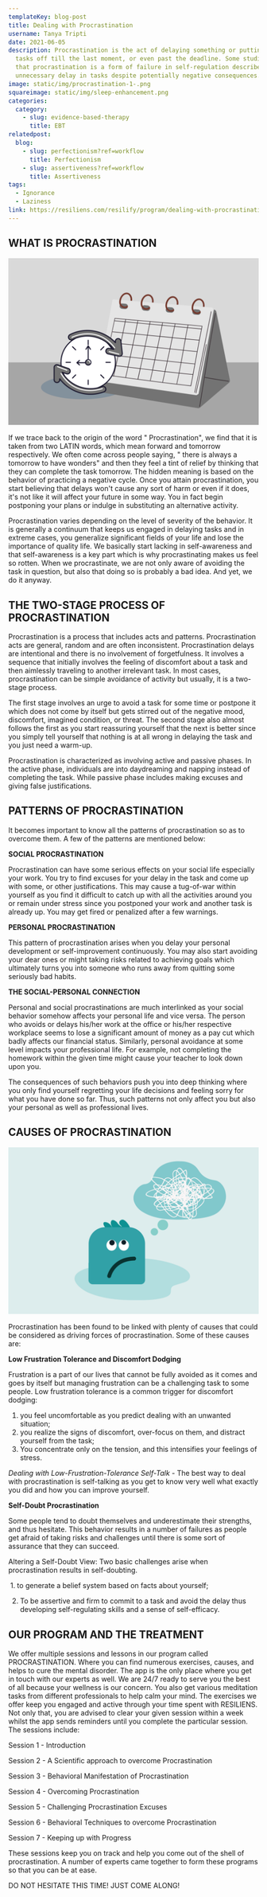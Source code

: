 ```yaml
---
templateKey: blog-post
title: Dealing with Procrastination
username: Tanya Tripti
date: 2021-06-05
description: Procrastination is the act of delaying something or putting the
  tasks off till the last moment, or even past the deadline. Some studies show
  that procrastination is a form of failure in self-regulation described by
  unnecessary delay in tasks despite potentially negative consequences.
image: static/img/procrastination-1-.png
squareimage: static/img/sleep-enhancement.png
categories:
  category:
    - slug: evidence-based-therapy
      title: EBT
relatedpost:
  blog:
    - slug: perfectionism?ref=workflow
      title: Perfectionism
    - slug: assertiveness?ref=workflow
      title: Assertiveness
tags:
  - Ignorance
  - Laziness
link: https://resiliens.com/resilify/program/dealing-with-procrastination
---
```

<!--StartFragment-->

## **WHAT IS PROCRASTINATION**

![](static/img/activity-scheduling.png "Delay")

If we trace back to the origin of the word " Procrastination", we find that it is taken from two LATIN words, which mean forward and tomorrow respectively. We often come across people saying, " there is always a tomorrow to have wonders" and then they feel a tint of relief by thinking that they can complete the task tomorrow. The hidden meaning is based on the behavior of practicing a negative cycle. Once you attain procrastination, you start believing that delays won't cause any sort of harm or even if it does, it's not like it will affect your future in some way. You in fact begin postponing your plans or indulge in substituting an alternative activity.

Procrastination varies depending on the level of severity of the behavior. It is generally a continuum that keeps us engaged in delaying tasks and in extreme cases, you generalize significant fields of your life and lose the importance of quality life. We basically start lacking in self-awareness and that self-awareness is a key part which is why procrastinating makes us feel so rotten. When we procrastinate, we are not only aware of avoiding the task in question, but also that doing so is probably a bad idea. And yet, we do it anyway.

## **THE TWO-STAGE PROCESS OF PROCRASTINATION**

Procrastination is a process that includes acts and patterns. Procrastination acts are general, random and are often inconsistent. Procrastination delays are intentional and there is no involvement of forgetfulness. It involves a sequence that initially involves the feeling of discomfort about a task and then aimlessly traveling to another irrelevant task. In most cases, procrastination can be simple avoidance of activity but usually, it is a two-stage process.

The first stage involves an urge to avoid a task for some time or postpone it which does not come by itself but gets stirred out of the negative mood, discomfort, imagined condition, or threat. The second stage also almost follows the first as you start reassuring yourself that the next is better since you simply tell yourself that nothing is at all wrong in delaying the task and you just need a warm-up.

Procrastination is characterized as involving active and passive phases. In the active phase, individuals are into daydreaming and napping instead of completing the task. While passive phase includes making excuses and giving false justifications.

## **PATTERNS OF PROCRASTINATION**

It becomes important to know all the patterns of procrastination so as to overcome them. A few of the patterns are mentioned below:

**SOCIAL PROCRASTINATION**

Procrastination can have some serious effects on your social life especially your work. You try to find excuses for your delay in the task and come up with some, or other justifications. This may cause a tug-of-war within yourself as you find it difficult to catch up with all the activities around you or remain under stress since you postponed your work and another task is already up. You may get fired or penalized after a few warnings.

**PERSONAL PROCRASTINATION**

This pattern of procrastination arises when you delay your personal development or self-improvement continuously. You may also start avoiding your dear ones or might taking risks related to achieving goals which ultimately turns you into someone who runs away from quitting some seriously bad habits.

**THE SOCIAL-PERSONAL CONNECTION**

Personal and social procrastinations are much interlinked as your social behavior somehow affects your personal life and vice versa. The person who avoids or delays his/her work at the office or his/her respective workplace seems to lose a significant amount of money as a pay cut which badly affects our financial status. Similarly, personal avoidance at some level impacts your professional life. For example, not completing the homework within the given time might cause your teacher to look down upon you.

The consequences of such behaviors push you into deep thinking where you only find yourself regretting your life decisions and feeling sorry for what you have done so far. Thus, such patterns not only affect you but also your personal as well as professional lives.

## **CAUSES OF PROCRASTINATION**

![](static/img/automatic-thought-rules.png)

Procrastination has been found to be linked with plenty of causes that could be considered as driving forces of procrastination. Some of these causes are:

**Low Frustration Tolerance and Discomfort Dodging**

Frustration is a part of our lives that cannot be fully avoided as it comes and goes by itself but managing frustration can be a challenging task to some people. Low frustration tolerance is a common trigger for discomfort dodging:

1. you feel uncomfortable as you predict dealing with an unwanted situation;
2. you realize the signs of discomfort, over-focus on them, and distract yourself from the task;
3. You concentrate only on the tension, and this intensifies your feelings of stress.

*Dealing with Low-Frustration-Tolerance Self-Talk -* The best way to deal with procrastination is self-talking as you get to know very well what exactly you did and how you can improve yourself.

**Self-Doubt Procrastination** 

Some people tend to doubt themselves and underestimate their strengths, and thus hesitate. This behavior results in a number of failures as people get afraid of taking risks and challenges until there is some sort of assurance that they can succeed.

Altering a Self-Doubt View: Two basic challenges arise when procrastination results in self-doubting.

 1. to generate a belief system based on facts about yourself;

2. To be assertive and firm to commit to a task and avoid the delay thus developing self-regulating skills and a sense of self-efficacy.

## **OUR PROGRAM AND THE TREATMENT**

We offer multiple sessions and lessons in our program called PROCRASTINATION. Where you can find numerous exercises, causes, and helps to cure the mental disorder. The app is the only place where you get in touch with our experts as well. We are 24/7 ready to serve you the best of all because your wellness is our concern. You also get various meditation tasks from different professionals to help calm your mind. The exercises we offer keep you engaged and active through your time spent with RESILIENS. Not only that, you are advised to clear your given session within a week whilst the app sends reminders until you complete the particular session. The sessions include:

Session 1 - Introduction

Session 2 - A Scientific approach to overcome Procrastination

Session 3 - Behavioral Manifestation of Procrastination

Session 4 - Overcoming Procrastination

Session 5 - Challenging Procrastination Excuses

Session 6 - Behavioral Techniques to overcome Procrastination

Session 7 - Keeping up with Progress

These sessions keep you on track and help you come out of the shell of procrastination. A number of experts came together to form these programs so that you can be at ease.

DO NOT HESITATE THIS TIME! JUST COME ALONG!

<!--EndFragment-->